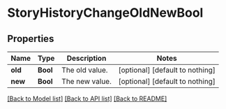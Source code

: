 # StoryHistoryChangeOldNewBool


## Properties
Name | Type | Description | Notes
------------ | ------------- | ------------- | -------------
**old** | **Bool** | The old value. | [optional] [default to nothing]
**new** | **Bool** | The new value. | [optional] [default to nothing]


[[Back to Model list]](../README.md#models) [[Back to API list]](../README.md#api-endpoints) [[Back to README]](../README.md)


